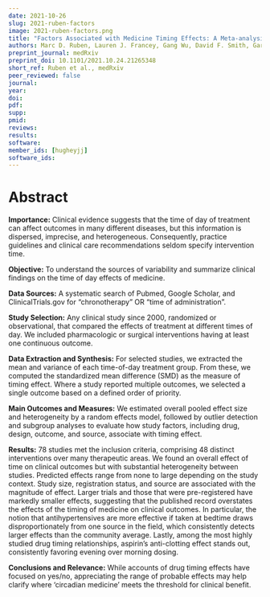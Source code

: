 ```yaml
---
date: 2021-10-26
slug: 2021-ruben-factors
image: 2021-ruben-factors.png
title: "Factors Associated with Medicine Timing Effects: A Meta-analysis"
authors: Marc D. Ruben, Lauren J. Francey, Gang Wu, David F. Smith, Garret A. FitzGerald, Jacob J. Hughey, and John B. Hogenesch
preprint_journal: medRxiv
preprint_doi: 10.1101/2021.10.24.21265348
short_ref: Ruben et al., medRxiv
peer_reviewed: false
journal: 
year: 
doi: 
pdf:
supp:
pmid: 
reviews:
results: 
software: 
member_ids: [hugheyjj]
software_ids: 
---
```


# Abstract

**Importance:** Clinical evidence suggests that the time of day of treatment can affect outcomes in many different diseases, but this information is dispersed, imprecise, and heterogeneous. Consequently, practice guidelines and clinical care recommendations seldom specify intervention time.

**Objective:** To understand the sources of variability and summarize clinical findings on the time of day effects of medicine.

**Data Sources:** A systematic search of Pubmed, Google Scholar, and ClinicalTrials.gov for “chronotherapy” OR “time of administration”.

**Study Selection:** Any clinical study since 2000, randomized or observational, that compared the effects of treatment at different times of day. We included pharmacologic or surgical interventions having at least one continuous outcome.

**Data Extraction and Synthesis:** For selected studies, we extracted the mean and variance of each time-of-day treatment group. From these, we computed the standardized mean difference (SMD) as the measure of timing effect. Where a study reported multiple outcomes, we selected a single outcome based on a defined order of priority.

**Main Outcomes and Measures:** We estimated overall pooled effect size and heterogeneity by a random effects model, followed by outlier detection and subgroup analyses to evaluate how study factors, including drug, design, outcome, and source, associate with timing effect.

**Results:** 78 studies met the inclusion criteria, comprising 48 distinct interventions over many therapeutic areas. We found an overall effect of time on clinical outcomes but with substantial heterogeneity between studies. Predicted effects range from none to large depending on the study context. Study size, registration status, and source are associated with the magnitude of effect. Larger trials and those that were pre-registered have markedly smaller effects, suggesting that the published record overstates the effects of the timing of medicine on clinical outcomes. In particular, the notion that antihypertensives are more effective if taken at bedtime draws disproportionately from one source in the field, which consistently detects larger effects than the community average. Lastly, among the most highly studied drug timing relationships, aspirin’s anti-clotting effect stands out, consistently favoring evening over morning dosing.

**Conclusions and Relevance:** While accounts of drug timing effects have focused on yes/no, appreciating the range of probable effects may help clarify where ‘circadian medicine’ meets the threshold for clinical benefit.
